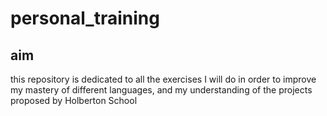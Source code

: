# personal_training

## aim
this repository is dedicated to all the exercises I will do in order to improve my mastery of different languages,
and my understanding of the projects proposed by Holberton School
